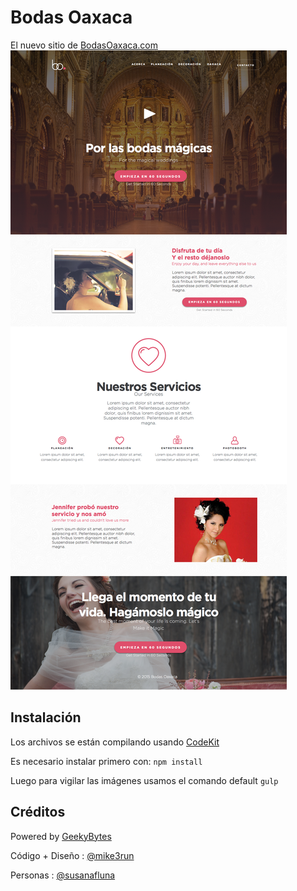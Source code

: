 # Bodas Oaxaca
El nuevo sitio de [BodasOaxaca.com](http://www.bodasoaxaca.com)
![Preview](Desktop.png)

## Instalación
Los archivos se están compilando usando [CodeKit](https://incident57.com/codekit/)

Es necesario instalar primero con: `npm install`

Luego para vigilar las imágenes usamos el comando default `gulp`

## Créditos
Powered by [GeekyBytes](http://www.geekybytes.mx/)

Código + Diseño : [@mike3run](http://www.github.com/mike3run)

Personas : [@susanafluna](https://www.twitter.com/SusanaFLuna)
